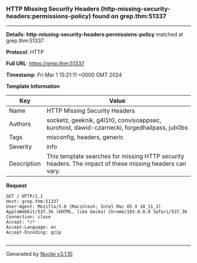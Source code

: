 ### HTTP Missing Security Headers (http-missing-security-headers:permissions-policy) found on grep.thm:51337

----
**Details**: **http-missing-security-headers:permissions-policy** matched at grep.thm:51337

**Protocol**: HTTP

**Full URL**: https://grep.thm:51337

**Timestamp**: Fri Mar 1 15:21:11 +0000 GMT 2024

**Template Information**

| Key | Value |
| --- | --- |
| Name | HTTP Missing Security Headers |
| Authors | socketz, geeknik, g4l1t0, convisoappsec, kurohost, dawid-czarnecki, forgedhallpass, jub0bs |
| Tags | misconfig, headers, generic |
| Severity | info |
| Description | This template searches for missing HTTP security headers. The impact of these missing headers can vary.<br> |

**Request**
```http
GET / HTTP/1.1
Host: grep.thm:51337
User-Agent: Mozilla/5.0 (Macintosh; Intel Mac OS X 10_11_3) AppleWebKit/537.36 (KHTML, like Gecko) Chrome/103.0.0.0 Safari/537.36
Connection: close
Accept: */*
Accept-Language: en
Accept-Encoding: gzip


```


----

Generated by [Nuclei v3.1.10](https://github.com/projectdiscovery/nuclei)